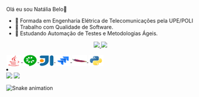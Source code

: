 Olá eu sou Natália Belo👋

- 🏫 Formada em Engenharia Elétrica de Telecomunicações pela UPE/POLI
- 🔭 Trabalho com Qualidade de Software.
- 🌱 Estudando Automação de Testes e Metodologias Ágeis.

<div align="center">
  <a href="https://github.com/natbelo">
  <img height="180em" src="https://github-readme-stats.vercel.app/api?username=natbelo&show_icons=true&theme=dracula&include_all_commits=true&count_private=true"/>
  <img height="180em" src="https://github-readme-stats.vercel.app/api/top-langs/?username=natbelo&layout=compact&langs_count=7&theme=dracula"/>
</div>
  </div>
<div style="display: inline_block"><br>
  <img align="center" alt="Rafa-Js" height="30" width="40" src="https://raw.githubusercontent.com/devicons/devicon/master/icons/java/java-plain.svg">
  <img align="center" alt="Rafa-Ts" height="30" width="40" src="https://raw.githubusercontent.com/devicons/devicon/master/icons/cucumber/cucumber-plain.svg">
  <img align="center" alt="Rafa-React" height="30" width="40" src="https://raw.githubusercontent.com/devicons/devicon/master/icons/intellij/intellij-original.svg">
  <img align="center" alt="Rafa-HTML" height="30" width="40" src="https://raw.githubusercontent.com/devicons/devicon/master/icons/jira/jira-original.svg">
  <img align="center" alt="Rafa-CSS" height="30" width="40" src="https://raw.githubusercontent.com/devicons/devicon/master/icons/apache/apache-original.svg">
  <img align="center" alt="Rafa-Python" height="30" width="40" src="https://raw.githubusercontent.com/devicons/devicon/master/icons/python/python-original.svg">
</div>

<div> 
  <li></li>
  <a href = "mailto:nataliabelo.nb@gmail.com"><img src="https://img.shields.io/badge/-Gmail-%23333?style=for-the-badge&logo=gmail&logoColor=white" target="_blank"></a>
  <a href="https://www.linkedin.com/in/nataliabelonb/" target="_blank"><img src="https://img.shields.io/badge/-LinkedIn-%230077B5?style=for-the-badge&logo=linkedin&logoColor=white" target="_blank"></a> 
 
  ![Snake animation](https://github.com/natbelo/natbelo/blob/output/github-contribution-grid-snake.svg)
 
</div>


